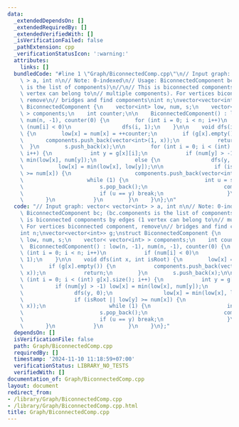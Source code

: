 ```yaml
---
data:
  _extendedDependsOn: []
  _extendedRequiredBy: []
  _extendedVerifiedWith: []
  _isVerificationFailed: false
  _pathExtension: cpp
  _verificationStatusIcon: ':warning:'
  attributes:
    links: []
  bundledCode: "#line 1 \"Graph/BiconnectedComp.cpp\"\n// Input graph: vector< vector<int>\
    \ > a, int n\n// Note: 0-indexed\n// Usage: BiconnectedComponent bc; (bc.components\
    \ is the list of components)\n//\n// This is biconnected components by edges (1\
    \ vertex can belong to\n// multiple components). For vertices biconnected component,\
    \ remove\n// bridges and find components\nint n;\nvector<vector<int>> g;\nstruct\
    \ BiconnectedComponent {\n    vector<int> low, num, s;\n    vector< vector<int>\
    \ > components;\n    int counter;\n\n    BiconnectedComponent() : low(n, -1),\
    \ num(n, -1), counter(0) {\n        for (int i = 0; i < n; i++)\n            if\
    \ (num[i] < 0)\n                dfs(i, 1);\n    }\n\n    void dfs(int x, int isRoot)\
    \ {\n        low[x] = num[x] = ++counter;\n        if (g[x].empty()) {\n     \
    \       components.push_back(vector<int>(1, x));\n            return;\n      \
    \  }\n        s.push_back(x);\n\n        for (int i = 0; i < (int) g[x].size();\
    \ i++) {\n            int y = g[x][i];\n            if (num[y] > -1) low[x] =\
    \ min(low[x], num[y]);\n            else {\n                dfs(y, 0);\n     \
    \           low[x] = min(low[x], low[y]);\n\n                if (isRoot || low[y]\
    \ >= num[x]) {\n                    components.push_back(vector<int>(1, x));\n\
    \                    while (1) {\n                        int u = s.back();\n\
    \                        s.pop_back();\n                        components.back().push_back(u);\n\
    \                        if (u == y) break;\n                    }\n         \
    \       }\n            }\n        }\n    }\n};\n"
  code: "// Input graph: vector< vector<int> > a, int n\n// Note: 0-indexed\n// Usage:\
    \ BiconnectedComponent bc; (bc.components is the list of components)\n//\n// This\
    \ is biconnected components by edges (1 vertex can belong to\n// multiple components).\
    \ For vertices biconnected component, remove\n// bridges and find components\n\
    int n;\nvector<vector<int>> g;\nstruct BiconnectedComponent {\n    vector<int>\
    \ low, num, s;\n    vector< vector<int> > components;\n    int counter;\n\n  \
    \  BiconnectedComponent() : low(n, -1), num(n, -1), counter(0) {\n        for\
    \ (int i = 0; i < n; i++)\n            if (num[i] < 0)\n                dfs(i,\
    \ 1);\n    }\n\n    void dfs(int x, int isRoot) {\n        low[x] = num[x] = ++counter;\n\
    \        if (g[x].empty()) {\n            components.push_back(vector<int>(1,\
    \ x));\n            return;\n        }\n        s.push_back(x);\n\n        for\
    \ (int i = 0; i < (int) g[x].size(); i++) {\n            int y = g[x][i];\n  \
    \          if (num[y] > -1) low[x] = min(low[x], num[y]);\n            else {\n\
    \                dfs(y, 0);\n                low[x] = min(low[x], low[y]);\n\n\
    \                if (isRoot || low[y] >= num[x]) {\n                    components.push_back(vector<int>(1,\
    \ x));\n                    while (1) {\n                        int u = s.back();\n\
    \                        s.pop_back();\n                        components.back().push_back(u);\n\
    \                        if (u == y) break;\n                    }\n         \
    \       }\n            }\n        }\n    }\n};"
  dependsOn: []
  isVerificationFile: false
  path: Graph/BiconnectedComp.cpp
  requiredBy: []
  timestamp: '2024-11-10 11:18:59+07:00'
  verificationStatus: LIBRARY_NO_TESTS
  verifiedWith: []
documentation_of: Graph/BiconnectedComp.cpp
layout: document
redirect_from:
- /library/Graph/BiconnectedComp.cpp
- /library/Graph/BiconnectedComp.cpp.html
title: Graph/BiconnectedComp.cpp
---
```


